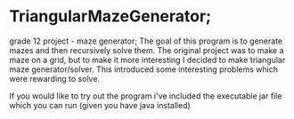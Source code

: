 # TriangularMazeGenerator; 
grade 12 project - maze generator; 
The goal of this program is to generate mazes and then recursively solve them. The original project was to make a maze on a grid, but to make it more interesting I decided to make triangular maze generator/solver. This introduced some interesting problems which were rewarding to solve.

If you would like to try out the program i've included the executable jar file which you can run (given you have java installed)
